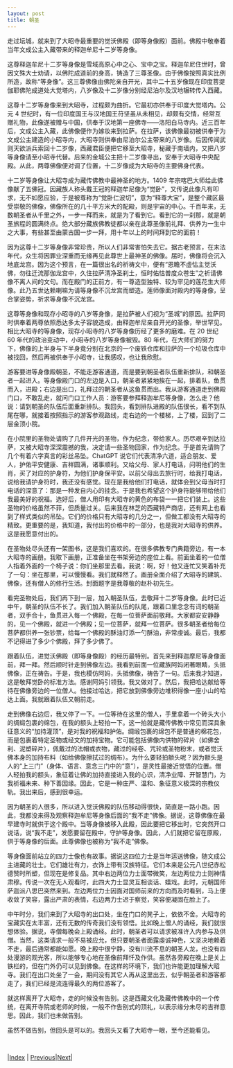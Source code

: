 ```yaml
---
layout: post
title: 朝圣
---
```


走过坛城，就来到了大昭寺最重要的觉沃佛殿（即等身像殿）面前。佛殿中敬奉着当年文成公主入藏带来的释迦牟尼十二岁等身像。

这尊释迦牟尼十二岁等身像是雪域高原心中之心、宝中之宝。释迦牟尼住世时，曾因文殊大士劝请，以佛陀成道前的身高，铸造了三尊圣像。由于佛像按照真实比例所造，故称“等身像”。这三尊佛像由佛陀亲自开光，其中二十五岁像现在印度菩提伽耶佛陀成道处大觉塔内，八岁像及十二岁像分别经尼泊尔及汉地辗转传入西藏。

这尊十二岁等身像来到大昭寺，过程颇为曲折。它最初亦供奉于印度大觉塔内。公元 4 世纪时，有一位印度国王与汉地国王苻坚虽从未相见，却颇有交情，经常互赠礼物，此像遂被赠与中国，供奉于汉地第一座佛寺——洛阳白马寺内。近三百年后，文成公主入藏，此佛像便作为嫁妆来到拉萨。在拉萨，该佛像最初被供奉于为文成公主建造的小昭寺内，大昭寺则供奉由尼泊尔公主带来的八岁像。后因传闻武则天欲派兵索回十二岁像，西藏君臣便把它移至大昭寺，秘藏于南墙内，又把八岁等身像请至小昭寺代替。后来的金城公主把十二岁像寻出，安奉于大昭寺中央配殿。从此，两尊佛像便对调了位置，十二岁像成为大昭寺的主要佛身代表。

十二岁等身像让大昭寺成为藏传佛教中最神圣的地方。1409 年宗喀巴大师给此佛像献了五佛冠。因藏族人称头戴王冠的释迦牟尼像为“觉卧”，又传说此像凡有叩求，无不如愿应验，于是被尊称为“觉卧仁波切”，意为“释尊大宝”，是整个藏区最受崇敬的佛像，佛像所在的几十平方米大的配殿，则是宇宙的中心。千百年来，无数朝圣者从千里之外，一步一拜而来，就是为了看到它。看到它的一刹那，就是朝圣旅程的圆满终点。绝大部分藏族佛教徒都以亲在此尊圣像前礼拜、供养为一生中之大事，有些甚至由蒙古国一步一拜，用十年以上的时间拜到它的面前！

因为这尊十二岁等身像非常珍贵，所以人们非常害怕失去它。据古老预言，在末法年代，众生将因罪业深重而无缘再见此尊世上最神圣的佛像。届时，佛像将会沉入地底龙宫。因为这个预言，在一篇很出名的祈祷文中，便有“恩瞻不虚怙主觉沃佛，勿往迁流那伽龙宫中，久住拉萨清净圣刹土，恒时佑怙普度众苍生”之祈请佛像不离人间的文句。而在殿门的正前方，有一尊造型独特、较为罕见的莲花生大师像。此乃五世达赖喇嘛为请等身像不沉龙宫而塑造。莲师像面对殿内的等身像，呈合掌姿势，祈求等身像不沉龙宫。

这尊等身像和现存小昭寺的八岁等身像，是拉萨被人们视为“圣城”的原因。拉萨同时供奉着两尊依照悉达多太子容貌造成，由释迦牟尼亲自开光的圣像，举世罕见。相比大昭寺的等身像，现存小昭寺的八岁等身像历经了更多的磨难。在 20 世纪 60 年代的政治变动中，小昭寺的八岁等身像被毁。80 年代，在大师们的努力下，佛像的上半身与下半身竟分别在北京的一个废铁仓库和拉萨的一个垃圾仓库中被找回，然后再被供奉于小昭寺，让我感叹，也让我欣慰。

游客要进等身像殿朝圣，不能走游客通道，而是要到朝圣者队伍重新排队，和朝圣者一起进入。等身像殿门口的左边是入口，朝圣者紧紧地挨在一起，排着队，鱼贯而入，进殿；右边是出口，礼拜过的朝圣者从这鱼贯而出。我从游客通道走到佛殿门口，不敢乱走，就问门口工作人员：游客要参拜释迦牟尼等身像，怎么走？他说：请到朝圣的队伍后面重新排队。我回头，看到排队进殿的队伍很长，看不到队尾在哪，就接着按照指示的游客参观路线，走右边的一个楼梯，上了楼，回到了二层金顶小院。

在小院里的圣物处请购了几件开光的圣物，作为纪念，带给家人。历尽艰辛到达拉萨，又被大昭寺深深震撼的我，决定请一些圣物回家，作为纪念。于是首先请购了几个有着六字真言的彩丝吊坠。ChatGPT 说它们代表清净六道，适合朋友、爱人，护佑平安健康、吉祥圆满，诸事顺利。又给父母、家人打电话，问明他们的生肖，买了对应的护身符，为他们护身保平安。以前父母出去旅行时，给我打电话，说给我请护身符时，我还没有感觉。现在是我给他们打电话，就体会到父母当时打电话的深意了：那是一种发自内心的挂念。于是我也希望这个护身符能够带给他们我最美好的祝福。选好后，僧人用印有大昭寺的黄色的布袋一一把它们装上。这些圣物的价格虽然不菲，但质量过关。后来我在林芝的西藏特产商店，还有网上也看到了样式类似的吊坠。它们的价格只有大昭寺的几分之一，但做工都没有大昭寺的精致。更重要的是，我知道，我付出的价格中的一部分，也是我对大昭寺的供养。这是我愿意付出的。

在圣物处尽头还有一架图书，这是我们喜欢的。在很多佛教专门典籍旁边，有一本大昭寺的画册。我取下画册，正准备坐在书架旁边的座位上看。前面坐着的一位僧人指着外面的一个椅子说：你们坐那里去看。我说：啊，好！他又连忙又笑着补充了一句：坐在那里，可以慢慢看。我们就释然了。画册全面介绍了大昭寺的建筑、佛像，还有僧人的修行生活。封面题字是我尊敬的赵朴初先生。

看完圣物处后，我们再下到一层，加入朝圣队伍，去敬拜十二岁等身像。此时已近中午，朝圣的队伍不长了。我们加入朝圣队伍的队尾，跟着口里念念有词的朝圣者，双手合十，鱼贯进入每一个佛殿，在每一位菩萨面前敬拜。大家都安安静静的，见一个佛殿，就进一个佛殿；见一位菩萨，就拜一位菩萨。很多朝圣者给每位菩萨都供养一张钞票，给每一个佛殿的酥油灯添一勺酥油，非常虔诚。最后，我都不记得进了多少个佛殿，拜了多少佛了。

跟着队伍，进觉沃佛殿（即等身像殿）的经历最特别。首先来到释迦摩尼等身像面前，拜一拜。然后顺时针走到佛像左边。我看到前面一位藏族阿妈闭著眼睛，头抵佛像，正在祷告。于是，我也模仿阿妈，头抵佛像，祷告了一句。后来我才知道，这是敬拜觉卧的标准方法。感谢阿妈引领我。我又做对了。然后，我把哈达献给等待在佛像旁边的一位僧人。他接过哈达，把它放到佛像旁边堆积得像一座小山的哈达上面。我就跟着队伍又朝前走。

走到佛像右边后，我又停了一下。一位等待在这里的僧人，手里拿着一个砖头大小的绸缎包裹的绵包，在我的额头上轻拍一下。这一拍就是藏传佛教中常见而深具象征意义的“加持灌顶”，是对我的祝福和护佑。绸缎包裹的绵包不是普通的棉花包，而是包裹着特定圣物或经文的加持宝物。它可能包括佛像内供物的碎片（如佛舍利、泥塑碎片），佩戴过的法帽或衣物，藏过的经卷、咒轮或圣物粉末，或者觉沃佛本身的加持布料（如给佛像擦拭过的绸布）。为什么要轻拍额头呢？因为额头是人的“上三门”（身体、语言、意念三门中的“意”），是灵性最接近觉悟的位置。僧人轻拍我的额头，象征着让佛的加持直接进入我的心识，清净业障、开智慧门，为我祈福未来、种下善因缘。因此，它是一种庄严、温和、象征意义极深的宗教仪轨。我出来后，感到很幸运。

因为朝圣的人很多，所以进入觉沃佛殿的队伍移动得很快，简直是一路小跑。因此，我都没来得及观察释迦牟尼等身像后面的“我不走”佛像。据说，这尊佛像在最早建寺时就供于这个殿中。当等身像被移入此殿，因此要把它移出时，它突然开口说话，说“我不走”，发愿要留在殿中，守护等身像。因此，人们就把它留在原殿，供于等身像的后面。此尊佛像也被称为“我不走”佛像。

等身像⾯前站⽴的四⼒⼠像也有故事。据说这四位⼒⼠是当年运送佛像，随⽂成公主进藏的壮⼠。它们雄壮有⼒，⾐饰上带有汉族特征。它们本来是公元⼋世纪⾚松德赞时所塑，但现在是修复品。其中右边两位⼒⼠面带微笑，左边两位⼒⼠则神情肃穆。传说一次在无人观看时，此四大⼒⼠显灵互相谈话、嬉戏。此时，元朝国师萨迦派八思巴突然来到。左边两位⼒⼠因面对国师前来的方向而及时看到，马上便收敛了笑容，露出严肃的表情，右边两⼒⼠迟于察觉，笑容便凝固在脸上了。

中午时分，我们来到了大昭寺的出口处，坐在门口的凳子上，依依不舍。大昭寺的宝藏实在太丰富，还有无数的传奇我们没有领悟。比如晚上僧人的诵经，我们就很想体验。据说，寺僧每晚会上殿诵经。此时，朝圣者可以请求被准许入内参与及供僧。当然，这类请求一般不易被应允，但只要朝圣者面露虔诚神色，又坚决地赖着不走，最后通常都能如愿。晚上殿中很宁静，没有川流不息的朝圣人龙，也没有四处漫游的观光客，所以能够专心地在圣像前拜忏及作供。虽然各旁殿在晚上是关上铁栏的，但在门外仍可以见到佛像。在这样的环境下，我们也许能更加理解大昭寺。我们在出口处坐了一会，期间没有其它人再从这里出去，似乎朝圣者和游客都走了，我们已经是流连得最久的两位游客了。

就这样离开了大昭寺，走的时候没有告别。这是西藏文化及藏传佛教中的一个传统，在离开寺院或老师的时候，一般不作告别式的顶礼，以表示缘分未尽的吉祥意思。因此，我们也未做告别。

虽然不做告别，但回头是可以的。我回头又看了大昭寺一眼，至今还能看见。

<br/>

|[Index](../) | [Previous](21-tanchen)|[Next](23-zhuanjing)|
